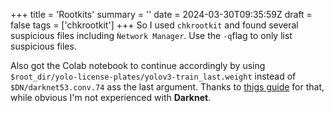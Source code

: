 +++
title = 'Rootkits'
summary = ''
date = 2024-03-30T09:35:59Z
draft = false
tags = ['chkrootkit']
+++
So I used `chkrootkit` and found several suspicious files including `Ǹetwork Manager`.
Use the `-q`flag to only list suspicious files.

Also got the Colab notebook to continue accordingly by using `$root_dir/yolo-license-plates/yolov3-train_last.weight` instead of `$DN/darknet53.conv.74` ass the last argument. Thanks to [thigs guide](https://github.com/pjreddie/darknet/issues/1458) for that, while obvious I'm not experienced with **Darknet**.
